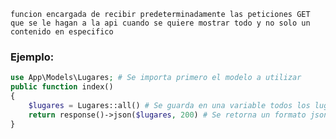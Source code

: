 `funcion encargada de recibir predeterminadamente las peticiones GET que se le hagan a la api cuando se quiere mostrar todo y no solo un contenido en especifico`

### Ejemplo:
```php
use App\Models\Lugares; # Se importa primero el modelo a utilizar
public function index() 
{
	$lugares = Lugares::all() # Se guarda en una variable todos los lugares
	return response()->json($lugares, 200) # Se retorna un formato json como respuesta
}
```